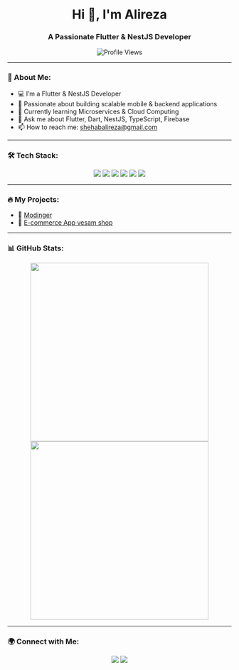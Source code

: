 <h1 align="center">Hi 👋, I'm Alireza</h1>
<h3 align="center">A Passionate Flutter & NestJS Developer</h3>

<p align="center">
  <img src="https://komarev.com/ghpvc/?username=alirezashahabb&color=blue" alt="Profile Views"/>
</p>

---

### 🚀 About Me:

- 💻 I’m a Flutter & NestJS Developer  
- 🎯 Passionate about building scalable mobile & backend applications  
- 🌱 Currently learning Microservices & Cloud Computing  
- 💬 Ask me about Flutter, Dart, NestJS, TypeScript, Firebase  
- 📫 How to reach me: shehabalireza@gmail.com  

---

### 🛠 Tech Stack:
<p align="center">
  <img src="https://img.shields.io/badge/Flutter-02569B?style=for-the-badge&logo=flutter&logoColor=white"/>
  <img src="https://img.shields.io/badge/Dart-0175C2?style=for-the-badge&logo=dart&logoColor=white"/>
  <img src="https://img.shields.io/badge/NestJS-E0234E?style=for-the-badge&logo=nestjs&logoColor=white"/>
  <img src="https://img.shields.io/badge/TypeScript-3178C6?style=for-the-badge&logo=typescript&logoColor=white"/>
  <img src="https://img.shields.io/badge/Firebase-FFCA28?style=for-the-badge&logo=firebase&logoColor=black"/>
  <img src="https://img.shields.io/badge/Git-F05032?style=for-the-badge&logo=git&logoColor=white"/>
</p>

---

### 🔥 My Projects:
- 📌 [Modinger](https://github.com/alirezashahabb/Modinger)  
- 📌 [E-commerce App vesam shop](https://github.com/alirezashahabb/vesam_shop)  

---

### 📊 GitHub Stats:
<p align="center">
  <img src="https://github-readme-stats.vercel.app/api?username=alirezashahabb&show_icons=true&theme=radical" width="400px"/>
  <img src="https://github-readme-streak-stats.herokuapp.com/?user=alirezashahabb&theme=dark" width="400px"/>
</p>

---

### 🌍 Connect with Me:
<p align="center">
  <a href="https://linkedin.com/in/YOUR_PROFILE"><img src="https://img.shields.io/badge/LinkedIn-0A66C2?style=for-the-badge&logo=linkedin&logoColor=white"/></a>
  <a href="mailto:your.email@example.com"><img src="https://img.shields.io/badge/Email-D14836?style=for-the-badge&logo=gmail&logoColor=white"/></a>
</p>
